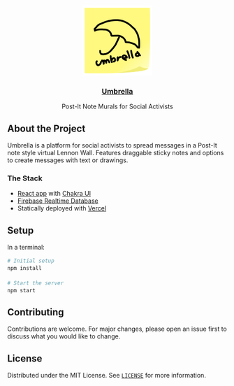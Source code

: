 <p align="center">
  <a href="https://useumbrella.now.sh/">
    <img src="public/logo2.png" alt="Umbrella Logo" width="160" height="160">
  </a>

  <h3 align="center"><a href="https://useumbrella.now.sh/">Umbrella</a></h2>

  <p align="center">
    Post-It Note Murals for Social Activists
  </p>
</p>

## About the Project
Umbrella is a platform for social activists to spread messages in a Post-It note style virtual Lennon Wall. Features draggable sticky notes and options to create messages with text or drawings.

### The Stack
- [React app](https://github.com/facebook/react) with [Chakra UI](https://github.com/chakra-ui/chakra-ui)
- [Firebase Realtime Database](https://firebase.google.com/docs/database)
- Statically deployed with [Vercel](https://vercel.com/)

## Setup

In a terminal:

```bash
# Initial setup
npm install

# Start the server
npm start
```

## Contributing
Contributions are welcome. For major changes, please open an issue first to discuss what you would like to change.

## License
Distributed under the MIT License. See [`LICENSE`](/LICENSE) for more information.
